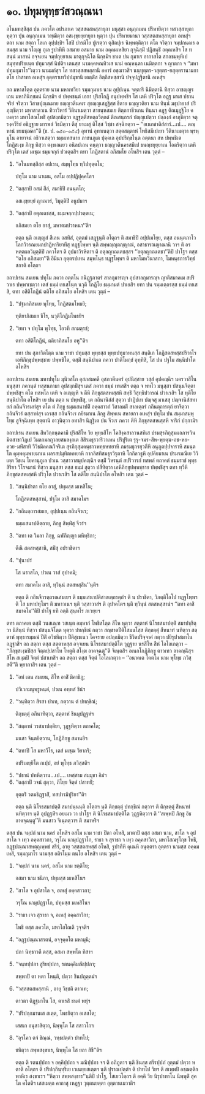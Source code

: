 <h1>๑๐. ปทุมพุทฺธวํสวณฺณนา</h1>
<p>อโนมทสฺสิสฺส  ปน ภควโต อปรภาเค วสฺสสตสหสฺสายุกา มนุสฺสา อนุกฺกเมน ปริหายิตฺวา ทสวสฺสายุกา หุตฺวา ปุน อนุกฺกเมน วฑฺฒิตฺวา อสเงฺขฺยยฺยายุกา หุตฺวา ปุน ปริหายมานา วสฺสสตสหสฺสายุกา อเหสุํฯ ตถา  นาม สตฺถา โลเก อุปฺปชฺชิฯ โสปิ ปารมิโย ปูเรตฺวา ตุสิตปุเร นิพฺพตฺติตฺวา ตโต จวิตฺวา จมฺปกนคเร อสมสฺส นาม รโญฺญ กุเล รูปาทีหิ อสมาย อสมาย นาม อคฺคมเหสิยา กุจฺฉิสฺมิํ ปฎิสนฺธิํ อคฺคเหสิฯ โส ทสนฺนํ มาสานํ อจฺจเยน จมฺปกุยฺยาเน มาตุกุจฺฉิโต นิกฺขมิฯ ชาเต ปน กุมาเร อากาสโต สกลชมฺพุทีเป สมุทฺทปริยเนฺต ปทุมวสฺสํ นิปติฯ เตนสฺส นามคฺคหณทิวเส นามํ คณฺหนฺตา เนมิตฺตกา จ ญาตกา จ ‘‘มหาปทุมกุมาโร’’เตฺวว นามมกํสุฯ โส ทสวสฺสสหสฺสานิ อคารํ อชฺฌาวสิฯ นนฺทุตฺตร-วสุตฺตร-ยสุตฺตรานามกา ตโย ปาสาทา อเหสุํฯ อุตฺตราเทวิปฺปมุขานิ เตตฺติํส อิตฺถิสหสฺสานิ ปจฺจุปฎฺฐิตานิ อเหสุํฯ</p>


<p>อถ  มหาสโตฺต อุตฺตราย นาม มหาเทวิยา รมฺมกุมาเร นาม อุปฺปเนฺน จตฺตาริ นิมิตฺตานิ ทิสฺวา อาชญฺญรเถน มหาภินิกฺขมนํ นิกฺขมิฯ ตํ ปพฺพชนฺตํ เอกา ปุริสโกฎิ อนุปพฺพชิฯ โส เตหิ ปริวุโต อฎฺฐ มาเส ปธานจริยํ จริตฺวา วิสาขปุณฺณมาย ธญฺญวตีนคเร สุธญฺญเสฎฺฐิสฺส ธีตาย ธญฺญวติยา นาม ทินฺนํ มธุปายาสํ ปริภุญฺชิตฺวา มหาสาลวเน ทิวาวิหารํ วีตินาเมตฺวา สายนฺหสมเย ติตฺถกาชีวเกน ทินฺนา อฎฺฐ ติณมุฎฺฐิโย คเหตฺวา มหาโสณโพธิํ อุปสงฺกมิตฺวา อฎฺฐตฺติํสหตฺถวิตฺถตํ ติณสนฺถรกํ ปญฺญเปตฺวา ปลฺลงฺกํ อาภุชิตฺวา จตุรงฺควีริยํ อธิฎฺฐาย มารพลํ  วิธมิตฺวา ตีสุ ยาเมสุ ติโสฺส วิชฺชา สจฺฉิกตฺวา – ‘‘อเนกชาติสํสารํ…เป.… ตณฺหานํ ขยมชฺฌคา’’ติ (ธ. ป. ๑๕๓-๑๕๔) อุทานํ อุทาเนตฺวา สตฺตสตฺตาหํ โพธิสมีเปเยว วีตินาเมตฺวา พฺรหฺมุโน อายาจนํ อธิวาเสตฺวา ธมฺมเทสนาย ภาชนภูเต ปุคฺคเล อุปปริกฺขโนฺต อตฺตนา สห ปพฺพชิเต โกฎิสเงฺข ภิกฺขู ทิสฺวา ตงฺขเณเยว อนิลปเถน คนฺตฺวา ธญฺญวตีนครสมีเป ธนญฺชยุยฺยาเน โอตริตฺวา เตหิ ปริวุโต เตสํ มเชฺฌ ธมฺมจกฺกํ ปวเตฺตสิฯ ตทา โกฎิสตานํ อภิสมโย อโหสิฯ เตน วุตฺตํ –</p>


<ol>
<li>
‘‘อโนมทสฺสิสฺส  
อปเรน, สมฺพุโทฺธ ทฺวิปทุตฺตโม;  
  
ปทุโม นาม นาเมน, อสโม อปฺปฎิปุคฺคโลฯ  
</li>
  
<li>
‘‘ตสฺสาปิ อสมํ สีลํ, สมาธิปิ อนนฺตโก;  
  
อสเงฺขฺยยฺยํ ญาณวรํ, วิมุตฺติปิ อนูปมาฯ  
</li>
  
<li>
‘‘ตสฺสาปิ อตุลเตชสฺส, ธมฺมจกฺกปฺปวตฺตเน;  
  
อภิสมยา ตโย อาสุํ, มหาตมปวาหนา’’ติฯ  
</li>
  
<p>ตตฺถ นฺติ อเญฺญสํ สีเลน อสทิสํ, อุตฺตมํ เสฎฺฐนฺติ อโตฺถฯ ติ สมาธิปิ อปฺปเมโยฺย, ตสฺส อนนฺตภาโว โลกวิวรณยมกปาฎิหาริยาทีสุ ทฎฺฐโพฺพฯ นฺติ สพฺพญฺญุตญฺญาณํ, อสาธารณญาณานิ วาฯ ติ อรหตฺตผลวิมุตฺติปิ ภควโตฯ ติ อุปมาวิรหิตาฯ ติ อตุลญาณเตชสฺสฯ ‘‘อตุลญาณเตชา’’ติปิ ปาโฐฯ ตสฺส ‘‘ตโย อภิสมยา’’ติ อิมินา  อุตฺตรปเทน สมฺพโนฺธ ทฎฺฐโพฺพฯ ติ มหาโมหวินาสกา, โมหนฺธการวิทฺธํสกาติ อโตฺถฯ
</ol></p>


<p>อถาปเรน สมเยน ปทุโม ภควา อตฺตโน กนิฎฺฐภาตรํ สาลกุมารญฺจ อุปสาลกุมารญฺจ ญาติสมาคเม สปริวาเร ปพฺพาเชตฺวา เตสํ ธมฺมํ เทเสโนฺต นวุติ โกฎิโย ธมฺมามตํ ปาเยสิฯ ยทา ปน รมฺมเตฺถรสฺส ธมฺมํ เทเสสิ, ตทา อสีติโกฎีนํ ตติโย อภิสมโย อโหสิฯ เตน วุตฺตํ –</p>


<ol>
<li>
‘‘ปฐมาภิสมเย พุโทฺธ, โกฎิสตมโพธยิ;  
  
ทุติยาภิสมเย ธีโร, นวุติโกฎิมโพธยิฯ  
</li>
  
<li>
‘‘ยทา จ ปทุโม พุโทฺธ, โอวที สกมตฺรชํ;  
  
ตทา อสีติโกฎีนํ, ตติยาภิสมโย อหู’’ติฯ  
</li>
  
<p>ยทา  ปน สุภาวิตโตฺต นาม ราชา ปทุมสฺส พุทฺธสฺส พุทฺธปทุมวทนสฺส สนฺติเก โกฎิสตสหสฺสปริวาโร เอหิภิกฺขุปพฺพชฺชาย ปพฺพชิโต, ตสฺมิํ สนฺนิปาเต ภควา ปาติโมกฺขํ อุทฺทิสิ, โส ปน ปฐโม สนฺนิปาโต อโหสิฯ
</ol></p>


<p>อถาปเรน  สมเยน มหาปทุโม มุนิวสโภ อุสภสมคตี อุสภวตีนครํ อุปนิสฺสาย วสฺสํ อุปคญฺฉิฯ นครวาสิโน มนุสฺสา ภควนฺตํ ทสฺสนกามา อุปสงฺกมิํสุฯ เตสํ ภควา ธมฺมํ เทเสสิฯ ตตฺถ จ พหโว มนุสฺสา ปสนฺนจิตฺตา ปพฺพชิํสุฯ ตโต ทสพโล เตหิ จ อเญฺญหิ จ ตีหิ ภิกฺขุสตสหเสฺสหิ สทฺธิํ วิสุทฺธิปวารณํ ปวาเรสิฯ โส ทุติโย สนฺนิปาโต อโหสิฯ เย ปน ตตฺถ น ปพฺพชิํสุ, เต กถินานิสํสํ สุตฺวา ปาฎิปเท ปญฺจสุ มาเสสุ ปญฺจานิสํสทายกํ กถินจีวรมทํสุฯ ตโต ตํ ภิกฺขู ธมฺมเสนาปติํ อคฺคสาวกํ วิสาลมติํ สาลเตฺถรํ กถินตฺถารตฺถํ ยาจิตฺวา กถินจีวรํ ตสฺสาทํสุฯ เถรสฺส กถินจีวเร กยิรมาเน ภิกฺขู สิพฺพเน สหายกา อเหสุํฯ ปทุโม ปน สมฺมาสมฺพุโทฺธ สูจิจฺฉิเทฺท สุตฺตานิ อาวุนิตฺวา อทาสิฯ นิฎฺฐิเต ปน จีวเร ภควา ตีหิ ภิกฺขุสตสหเสฺสหิ จาริกํ ปกฺกามิฯ</p>


<p>อถาปเรน  สมเยน สีหวิกฺกนฺตคามี ปุริสสีโห วิย พุทฺธสีโห โคสิงฺคสาลวนสทิเส ปรมสุรภิกุสุมผลภารวินมิตสาขาวิฎเป วิมลกมลกุวลยสมลงฺกเต สิสิรมธุรวาริวาเหน ปริปูริเต รุรุ-จมร-สีห-พฺยคฺฆ-อช-หย-ควย-มหิํสาทิ วิวิธมิคคณวิจริเต สุรภิกุสุมคนฺธาวพทฺธหทยาหิ ภมรมธุกรยุวตีหิ อนุภูตปฺปจาราหิ สมนฺตโต คุมฺพคุมฺพายมาเน ผลรสปมุทิตหทยาหิ กากลิสทิสมธุรวิรุตาหิ โกกิลวธูหิ อุปคียมาเน ปรมรมณีเย วิวิเตฺต วิชเน โยคานุกูเล ปวเน วสฺสาวาสมุปคญฺฉิฯ ตสฺมิํ วิหรนฺตํ สปริวารกํ ทสพลํ ตถาคตํ ธมฺมราชํ พุทฺธสิริยา วิโรจมานํ ทิสฺวา มนุสฺสา ตสฺส ธมฺมํ สุตฺวา ปสีทิตฺวา เอหิภิกฺขุปพฺพชฺชาย ปพฺพชิํสุฯ ตทา ทฺวีหิ ภิกฺขุสตสหเสฺสหิ ปริวุโต ปวาเรสิฯ โส ตติโย สนฺนิปาโต อโหสิฯ เตน วุตฺตํ –</p>


<ol>
<li>
‘‘สนฺนิปาตา ตโย อาสุํ, ปทุมสฺส มเหสิโน;  
  
โกฎิสตสหสฺสานํ, ปฐโม อาสิ สมาคโมฯ  
</li>
  
<li>
‘‘กถินตฺถารสมเย, อุปฺปเนฺน กถินจีวเร;  
  
ธมฺมเสนาปติตฺถาย, ภิกฺขู สิพฺพิํสุ จีวรํฯ  
</li>
  
<li>
‘‘ตทา เต วิมลา ภิกฺขู, ฉฬภิญฺญา มหิทฺธิกา;  
  
ตีณิ สตสหสฺสานิ, สมิํสุ อปราชิตาฯ  
</li>
  
<li>
‘‘ปุนาปรํ  
  
โส นราสโภ, ปวเน วาสํ อุปาคมิ;  
  
ตทา สมาคโม อาสิ, ทฺวินฺนํ สตสหสฺสิน’’นฺติฯ  
</li>
  
<p>ตตฺถ ติ กถินจีวรตฺถรณสมเยฯ ติ ธมฺมเสนาปติสาลเตฺถรตฺถํฯ ติ น ปราชิตา, วิภตฺติโลโป ทฎฺฐโพฺพฯ ติ โส มหาปทุโมฯ ติ มหาวเนฯ นฺติ วสฺสาวาสํฯ ติ อุปาคโตฯ นฺติ ทฺวินฺนํ สตสหสฺสานํฯ ‘‘ตทา อาสิ สมาคโม’’ติปิ ปาโฐ ยทิ อตฺถิ สุนฺทโร ภเวยฺยฯ
</ol></p>


<p>ตทา ตถาคเต ตสฺมิํ วนสเณฺฑ วสเนฺต อมฺหากํ โพธิสโตฺต สีโห หุตฺวา สตฺตาหํ นิโรธสมาปตฺติํ สมาปชฺชิตฺวา นิสินฺนํ ทิสฺวา ปสนฺนจิโตฺต  หุตฺวา ปทกฺขิณํ กตฺวา สญฺชาตปีติโสมนโสฺส ติกฺขตฺตุํ สีหนาทํ นทิตฺวา สตฺตาหํ พุทฺธารมฺมณํ ปีติํ อวิชหิตฺวา ปีติสุเขเนว โคจราย อปกฺกมิตฺวา ชีวิตปริจฺจาคํ กตฺวา ปยิรุปาสมาโน อฎฺฐาสิฯ อถ สตฺถา ตสฺส สตฺตาหสฺส อจฺจเยน นิโรธสมาปตฺติโต วุฎฺฐาย นรสีโห สีหํ โอโลเกตฺวา – ‘‘ภิกฺขุสเงฺฆปิสฺส จิตฺตปฺปสาโท โหตูติ สโงฺฆ อาคจฺฉตู’’ติ จิเนฺตสิฯ อเนกโกฎิภิกฺขู ตาวเทว อาคญฺฉิํสุฯ สีโห สเงฺฆปิ จิตฺตํ ปสาเทสิฯ อถ สตฺถา ตสฺส จิตฺตํ โอโลเกตฺวา – ‘‘อนาคเต โคตโม นาม พุโทฺธ ภวิสฺสตี’’ติ พฺยากาสิฯ เตน วุตฺตํ –</p>


<ol>
<li>
‘‘อหํ เตน สมเยน, สีโห อาสิํ มิคาธิภู;  
  
ปวิเวกมนุพฺรูหนฺตํ, ปวเน อทฺทสํ ชินํฯ  
</li>
  
<li>
‘‘วนฺทิตฺวา สิรสา ปาเท, กตฺวาน ตํ ปทกฺขิณํ;  
  
ติกฺขตฺตุํ อภินาทิตฺวา, สตฺตาหํ ชินมุปฎฺฐหํฯ  
</li>
  
<li>
‘‘สตฺตาหํ วรสมาปตฺติยา, วุฎฺฐหิตฺวา ตถาคโต;  
  
มนสา จินฺตยิตฺวาน, โกฎิภิกฺขู สมานยิฯ  
</li>
  
<li>
‘‘ตทาปิ โส มหาวีโร, เตสํ มเชฺฌ วิยากริ;  
  
อปริเมยฺยิโต กเปฺป, อยํ พุโทฺธ ภวิสฺสติฯ  
</li>
  
<li>
‘‘ปธานํ  
ปทหิตฺวาน…เป.… เหสฺสาม สมฺมุขา อิมํฯ  
  
<li>
‘‘ตสฺสาปิ วจนํ สุตฺวา, ภิโยฺย จิตฺตํ ปสาทยิํ;  
  
อุตฺตริํ วตมธิฎฺฐาสิํ, ทสปารมิปูริยา’’ติฯ  
</li>
  
<p>ตตฺถ  นฺติ นิโรธสมาปตฺติํ สมาปนฺนนฺติ อโตฺถฯ นฺติ ติกฺขตฺตุํ ปทกฺขิณํ กตฺวาฯ ติ ติกฺขตฺตุํ สีหนาทํ นทิตฺวาฯ นฺติ อุปฎฺฐหิํฯ อยเมว วา ปาโฐฯ ติ นิโรธสมาปตฺติโต วุฎฺฐหิตฺวาฯ ติ ‘‘สเพฺพปิ ภิกฺขู อิธ อาคจฺฉนฺตู’’ติ มนสาว จิเนฺตตฺวาฯ ติ สมาหริฯ
</ol></p>


<p>ตสฺส ปน  จมฺปกํ นาม นครํ อโหสิฯ อสโม นาม ราชา ปิตา อโหสิ, มาตาปิ ตสฺส อสมา นาม, สาโล  จ อุปสาโล จ เทฺว อคฺคสาวกา, วรุโณ นามุปฎฺฐาโก, ราธา จ สุราธา จ เทฺว อคฺคสาวิกา, มหาโสณรุโกฺข โพธิ, อฎฺฐปณฺณาสหตฺถุเพฺพธํ สรีรํ, อายุ วสฺสสตสหสฺสํ อโหสิ, รูปาทีหิ คุเณหิ อนุตฺตรา อุตฺตรา นามสฺส อคฺคมเหสี, รมฺมกุมาโร นามสฺส อติรโมฺม ตนโย อโหสิฯ เตน วุตฺตํ –</p>


<ol>
<li>
‘‘จมฺปกํ นาม นครํ, อสโม นาม ขตฺติโย;  
  
อสมา นาม ชนิกา, ปทุมสฺส มเหสิโนฯ  
</li>
  
<li>
‘‘สาโล จ อุปสาโล จ, อเหสุํ อคฺคสาวกา;  
  
วรุโณ นามุปฎฺฐาโก, ปทุมสฺส มเหสิโนฯ  
</li>
  
<li>
‘‘ราธา เจว สุราธา จ, อเหสุํ อคฺคสาวิกา;  
  
โพธิ ตสฺส ภควโต, มหาโสโณติ วุจฺจติฯ  
</li>
  
<li>
‘‘อฎฺฐปณฺณาสรตนํ, อจฺจุคฺคโต มหามุนิ;  
  
ปภา นิทฺธาวตี ตสฺส, อสมา สพฺพโต ทิสาฯ  
</li>
  
<li>
‘‘จนฺทปฺปภา สูริยปฺปภา, รตนคฺคิมณิปฺปภา;  
  
สพฺพาปิ ตา หตา โหนฺติ, ปตฺวา ชินปภุตฺตมํฯ  
</li>
  
<li>
‘‘วสฺสสตสหสฺสานิ  
, อายุ วิชฺชติ ตาวเท;  
  
ตาวตา ติฎฺฐมาโน โส, ตาเรสิ ชนตํ พหุํฯ  
</li>
  
<li>
‘‘ปริปกฺกมานเส สเตฺต, โพธยิตฺวา อเสสโต;  
  
เสสเก อนุสาสิตฺวา, นิพฺพุโต โส สสาวโกฯ  
</li>
  
<li>
‘‘อุรโคว ตจํ ชิณฺณํ, วทฺธปตฺตํว ปาทโป;  
  
ชหิตฺวา สพฺพสงฺขาเร, นิพฺพุโต โส ยถา สิขี’’ติฯ  
</li>
  
<p>ตตฺถ  ติ รตนปฺปภา จ อคฺคิปฺปภา จ มณิปฺปภา จฯ ติ อภิภูตาฯ นฺติ ชินสฺส สรีรปฺปภํ อุตฺตมํ ปตฺวา หตาติ อโตฺถฯ ติ ปริปกฺกินฺทฺริเย เวเนยฺยสเตฺตฯ นฺติ ปุราณปตฺตํฯ ติ ปาทโป วิยฯ ติ สเพฺพปิ  อชฺฌตฺติกพาหิเร สงฺขาเรฯ ‘‘หิตฺวา สพฺพสงฺขาร’’นฺติปิ ปาโฐ, โสเยวโตฺถฯ ติ อคฺคิ วิย นิรุปาทาโน นิพฺพุติํ สุคโต คโตติฯ เสสเมตฺถ คาถาสุ เหฎฺฐา วุตฺตนยตฺตา อุตฺตานเมวาติฯ
</ol></p>

</p>

</p>





